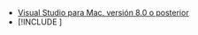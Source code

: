 * [Visual Studio para Mac, versión 8.0 o posterior](https://visualstudio.microsoft.com/vs/mac/)
* [!INCLUDE [](~/includes/3.0-SDK.md)]
